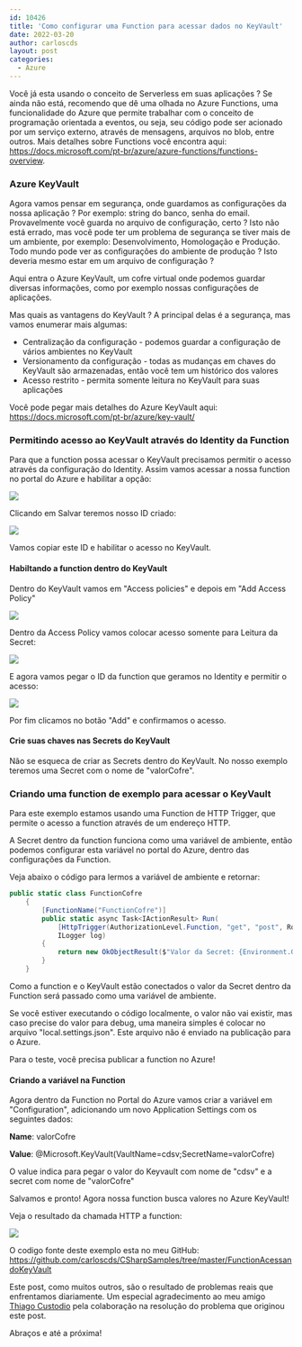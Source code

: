 ```yaml
---
id: 10426
title: 'Como configurar uma Function para acessar dados no KeyVault'
date: 2022-03-20
author: carloscds
layout: post
categories:
  - Azure 
---
```

Você já esta usando o conceito de Serverless em suas aplicações ? Se ainda não está, recomendo que dê uma olhada no Azure Functions, uma funcionalidade do Azure que permite trabalhar com o conceito de programação orientada a eventos, ou seja, seu código pode ser acionado por um serviço externo, através de mensagens, arquivos no blob, entre outros. 
Mais detalhes sobre Functions você encontra aqui: https://docs.microsoft.com/pt-br/azure/azure-functions/functions-overview.

### Azure KeyVault
Agora vamos pensar em segurança, onde guardamos as configurações da nossa aplicação ? Por exemplo: string do banco, senha do email. Provavelmente você guarda no arquivo de configuração, certo ? 
Isto não está errado, mas você pode ter um problema de segurança se tiver mais de um ambiente, por exemplo: Desenvolvimento, Homologação e Produção. 
Todo mundo pode ver as configurações do ambiente de produção ? Isto deveria mesmo estar em um arquivo de configuração ?

Aqui entra o Azure KeyVault, um cofre virtual onde podemos guardar diversas informações, como por exemplo nossas configurações de aplicações. 

Mas quais as vantagens do KeyVault ? A principal delas é a segurança, mas vamos enumerar mais algumas:
* Centralização da configuração - podemos guardar a configuração de vários ambientes no KeyVault
* Versionamento da configuração - todas as mudanças em chaves do KeyVault são armazenadas, então você tem um histórico dos valores
* Acesso restrito - permita somente leitura no KeyVault para suas aplicações

Você pode pegar mais detalhes do Azure KeyVault aqui: https://docs.microsoft.com/pt-br/azure/key-vault/

### Permitindo acesso ao KeyVault através do Identity da Function

Para que a function possa acessar o KeyVault precisamos permitir o acesso através da configuração do Identity. Assim vamos acessar a nossa function no portal do Azure e habilitar a opção:

![](wp-content/uploads/2022/03/function-enable-indentity.png)


Clicando em Salvar teremos nosso ID criado:

![](wp-content/uploads/2022/03/function-enable-indentity-done.png)


Vamos copiar este ID e habilitar o acesso no KeyVault.

#### Habiltando a function dentro do KeyVault

Dentro do KeyVault vamos em "Access policies" e depois em "Add Access Policy"

![](wp-content/uploads/2022/03/keyvault-add-access-policies.png)


Dentro da Access Policy vamos colocar acesso somente para Leitura da Secret:

![](wp-content/uploads/2022/03/keyvault-add-access-policies-permission.png)


E agora vamos pegar o ID da function que geramos no Identity e permitir o acesso:

![](wp-content/uploads/2022/03/keyvault-add-access-policies-app.png)


Por fim clicamos no botão "Add" e confirmamos o acesso.

#### Crie suas chaves nas Secrets do KeyVault

Não se esqueca de criar as Secrets dentro do KeyVault. No nosso exemplo teremos uma Secret com o nome de "valorCofre".

### Criando uma function de exemplo para acessar o KeyVault

Para este exemplo estamos usando uma Function de HTTP Trigger, que permite o acesso a function através de um endereço HTTP.

A Secret dentro da function funciona como uma variável de ambiente, então podemos configurar esta variável no portal do Azure, dentro das configurações da Function.

Veja abaixo o código para lermos a variável de ambiente e retornar:

```csharp
public static class FunctionCofre
    {
        [FunctionName("FunctionCofre")]
        public static async Task<IActionResult> Run(
            [HttpTrigger(AuthorizationLevel.Function, "get", "post", Route = null)] HttpRequest req,
            ILogger log)
        {
            return new OkObjectResult($"Valor da Secret: {Environment.GetEnvironmentVariable("valorCofre")}");
        }
    }
```
Como a function e o KeyVault estão conectados o valor da Secret dentro da Function será passado como uma variável de ambiente.

Se você estiver executando o código localmente, o valor não vai existir, mas caso precise do valor para debug, uma maneira simples é colocar no arquivo "local.settings.json". Este arquivo não é enviado na publicação para o Azure.

Para o teste, você precisa publicar a function no Azure!

#### Criando a variável na Function

Agora dentro da Function no Portal do Azure vamos criar a variável em "Configuration", adicionando um novo Application Settings com os seguintes dados:

**Name**: valorCofre

**Value**: @Microsoft.KeyVault(VaultName=cdsv;SecretName=valorCofre)

O value indica para pegar o valor do Keyvault com nome de "cdsv" e a secret com nome de "valorCofre" 

Salvamos e pronto! Agora nossa function busca valores no Azure KeyVault!

Veja o resultado da chamada HTTP a function:

![](wp-content/uploads/2022/03/function-executada.png)


O codigo fonte deste exemplo esta no meu GitHub: https://github.com/carloscds/CSharpSamples/tree/master/FunctionAcessandoKeyVault

Este post, como muitos outros, são o resultado de problemas reais que enfrentamos diariamente. Um especial agradecimento ao meu amigo [Thiago Custodio](https://twitter.com/thdotnet) pela colaboração na resolução do problema que originou este post.

Abraços e até a próxima!
